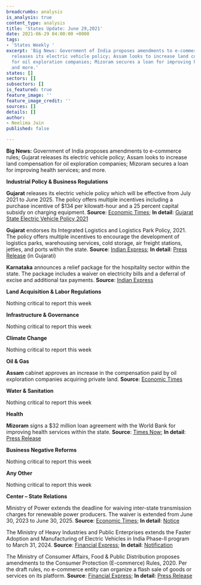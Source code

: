 ```yaml
---
breadcrumbs: analysis
is_analysis: true
content_type: analysis
title: 'States Update: June 29,2021'
date: 2021-06-29 04:00:00 +0000
tags:
- 'States Weekly '
excerpt: 'Big News: Government of India proposes amendments to e-commerce rules; Gujarat
  releases its electric vehicle policy; Assam looks to increase land compensation
  for oil exploration companies; Mizoram secures a loan for improving health services;
  and more.'
states: []
sectors: []
subsectors: []
is_featured: true
feature_image: ''
feature_image_credit: ''
sources: []
details: []
author:
- Neelima Jain
published: false

---
```

**Big News:** Government of India proposes amendments to e-commerce rules; Gujarat releases its electric vehicle policy; Assam looks to increase land compensation for oil exploration companies; Mizoram secures a loan for improving health services; and more.

**Industrial Policy & Business Regulations**

**Gujarat** releases its electric vehicle policy which will be effective from July 2021 to June 2025. The policy offers multiple incentives including a purchase incentive of $134 per kilowatt-hour and a 25 percent capital subsidy on charging equipment. **Source**: [Economic Times](https://energy.economictimes.indiatimes.com/news/power/gujarat-announces-new-ev-policy-aims-at-2-lakh-electric-vehicles-in-4-yrs/83747153); **In detail**: [Gujarat State Electric Vehicle Policy 2021](https://evreporter.com/wp-content/uploads/2021/06/Gujarat-EV-policy-2021.pdf)

**Gujarat** endorses its Integrated Logistics and Logistics Park Policy, 2021. The policy offers multiple incentives to encourage the development of logistics parks, warehousing services, cold storage, air freight stations, jetties, and ports within the state. **Source**: [Indian Express](https://indianexpress.com/article/cities/ahmedabad/gujarat-government-gives-in-principal-nod-to-states-logistics-policy-7374562/); **In detail**: [Press Release](https://cmogujarat.gov.in/en/cm-approves-states-first-integrated-logistics-and-logistics-parks-policy-2021/) (in Gujarati)

**Karnataka** announces a relief package for the hospitality sector within the state. The package includes a waiver on electricity bills and a deferral of excise and additional tax payments. **Source**: [Indian Express](https://indianexpress.com/article/cities/bangalore/karnataka-covid-relief-package-hospitality-sector-7375416/)

**Land Acquisition & Labor Regulations**

Nothing critical to report this week

**Infrastructure & Governance**

Nothing critical to report this week

**Climate Change**

Nothing critical to report this week

**Oil & Gas**

**Assam** cabinet approves an increase in the compensation paid by oil exploration companies acquiring private land. **Source**: [Economic Times](https://energy.economictimes.indiatimes.com/news/oil-and-gas/assam-cabinet-increases-compensation-to-be-paid-by-oil-exploration-companies-for-private-land-acquisition/83846346)

**Water & Sanitation**

Nothing critical to report this week

**Health**

**Mizoram** signs a $32 million loan agreement with the World Bank for improving health services within the state. **Source**: [Times Now](https://www.timesnownews.com/business-economy/economy/article/india-world-bank-sign-32-million-loan-agreement-for-mizoram-healthcare-project/775438); **In detail**: [Press Release](https://pib.gov.in/PressReleasePage.aspx?PRID=1730027)

**Business Negative Reforms**

Nothing critical to report this week

**Any Other**

Nothing critical to report this week

**Center – State Relations**

Ministry of Power extends the deadline for waiving inter-state transmission charges for renewable power producers. The waiver is extended from June 30, 2023 to June 30, 2025. **Source**: [Economic Times](https://energy.economictimes.indiatimes.com/news/renewable/power-ministry-extends-timeline-for-transmission-charges-waiver-for-re-by-2-years/83735394); **In detail**: [Notice](https://powermin.gov.in/sites/default/files/webform/notices/Waiver_of_inter_state_transmission_charges_Order_dated_21_June_2021.pdf)

The Ministry of Heavy Industries and Public Enterprises extends the Faster Adoption and Manufacturing of Electric Vehicles in India Phase-II program to March 31, 2024. **Source**: [Financial Express](https://www.financialexpress.com/auto/electric-vehicles/electric-car-bike-sales-to-get-a-boost-as-fame-ii-scheme-extended-india-charging-range-review/2278864/); **In detail**: [Notification](https://dhi.nic.in/writereaddata/UploadFile/DHI-Gazette%20for%20Scheme%20Extension.pdf)

The Ministry of Consumer Affairs, Food & Public Distribution proposes amendments to the Consumer Protection (E-commerce) Rules, 2020. Per the draft rules, no e-commerce entity can organize a flash sale of goods or services on its platform. **Source**: [Financial Express](https://www.financialexpress.com/industry/consumer-affairs-min-issues-draft-consumer-protection-e-commerce-rules-2020/2275859/); **In detail**: [Press Release](https://pib.gov.in/PressReleasePage.aspx?PRID=1729201)
